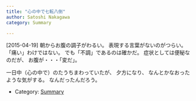 ```yaml
---
title: "心の中で七転八倒"
author: Satoshi Nakagawa
category: Summary

---
```


[2015-04-19]  朝からお腹の調子がわるい。
表現する言葉がないのがつらい。
「痛い」わけではない。
でも「不調」であるのは確かだ。
症状としては便秘なのだが、
お腹が・・・「変だ」。

 一日中（心の中で）のたうちまわっていたが、
夕方になり、
なんとかなおったような気がする。
なんだったんだろう。

- Category: [Summary](categories.html#Summary)

